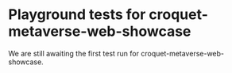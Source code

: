 # Playground tests for croquet-metaverse-web-showcase
We are still awaiting the first test run for croquet-metaverse-web-showcase.
